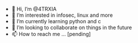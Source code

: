 - 👋 Hi, I’m @4TRXIA
- 👀 I’m interested in infosec, linux and more
- 🌱 I’m currently learning python and c
- 💞️ I’m looking to collaborate on things in the future
- 📫 How to reach me ... [pending]

<!---
4TRXIA/4TRXIA is a ✨ special ✨ repository because its `README.md` (this file) appears on your GitHub profile.
You can click the Preview link to take a look at your changes.
--->
